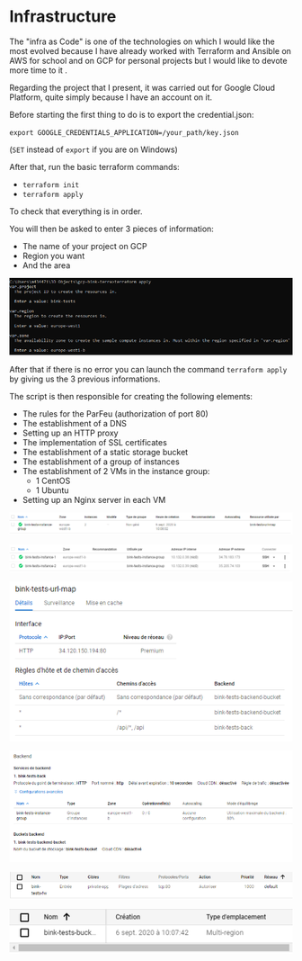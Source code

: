 # Infrastructure

The "infra as Code" is one of the technologies on which I would like the most evolved because I have already worked with Terraform and Ansible on AWS for school and on GCP for personal projects but I would like to devote more time to it .

Regarding the project that I present, it was carried out for Google Cloud Platform, quite simply because I have an account on it.

Before starting the first thing to do is to export the credential.json:

`export GOOGLE_CREDENTIALS_APPLICATION=/your_path/key.json`

(`SET` instead of `export` if you are on Windows)

After that, run the basic terraform commands:

- `terraform init`
- `terraform apply`

To check that everything is in order.

You will then be asked to enter 3 pieces of information:

- The name of your project on GCP
- Region you want
- And the area

![Setting variables](https://raw.githubusercontent.com/SofianeHadjadj/interview-test-devops/master/03_infrastructure_test/images/screen_terra1.png)

After that if there is no error you can launch the command `terraform apply` by giving us the 3 previous informations.

The script is then responsible for creating the following elements:

- The rules for the ParFeu (authorization of port 80)
- The establishment of a DNS
- Setting up an HTTP proxy
- The implementation of SSL certificates
- The establishment of a static storage bucket
- The establishment of a group of instances
- The establishment of 2 VMs in the instance group:
    - 1 CentOS
    - 1 Ubuntu
- Setting up an Nginx server in each VM

![Screen GCP 1](https://raw.githubusercontent.com/SofianeHadjadj/interview-test-devops/master/03_infrastructure_test/images/screen_terra2.png)

![Screen GCP 2](https://raw.githubusercontent.com/SofianeHadjadj/interview-test-devops/master/03_infrastructure_test/images/screen_terra3.png)

![Screen GCP 3](https://raw.githubusercontent.com/SofianeHadjadj/interview-test-devops/master/03_infrastructure_test/images/screen_terra4.png)

![Screen GCP 4](https://raw.githubusercontent.com/SofianeHadjadj/interview-test-devops/master/03_infrastructure_test/images/screen_terra5.png)

![Screen GCP 5](https://raw.githubusercontent.com/SofianeHadjadj/interview-test-devops/master/03_infrastructure_test/images/screen_terra6.png)

![Screen GCP 6](https://raw.githubusercontent.com/SofianeHadjadj/interview-test-devops/master/03_infrastructure_test/images/screen_terra7.png)